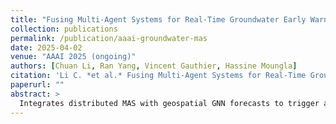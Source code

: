 ```yaml
---
title: "Fusing Multi-Agent Systems for Real-Time Groundwater Early Warning"
collection: publications
permalink: /publication/aaai-groundwater-mas
date: 2025-04-02
venue: "AAAI 2025 (ongoing)"
authors: [Chuan Li, Ran Yang, Vincent Gauthier, Hassine Moungla]
citation: 'Li C. *et al.* Fusing Multi-Agent Systems for Real-Time Groundwater Early Warning. AAAI 2025 (in preparation).'
paperurl: ""
abstract: >
  Integrates distributed MAS with geospatial GNN forecasts to trigger adaptive resource-management policies.
---
```

